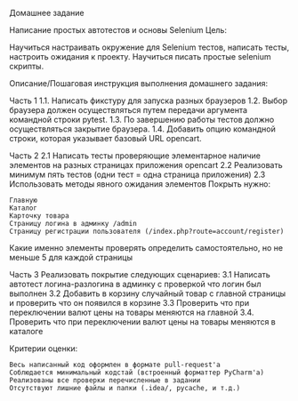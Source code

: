 Домашнее задание 

Написание простых автотестов и основы Selenium
Цель:

Научиться настраивать окружение для Selenium тестов, написать тесты, настроить ожидания к проекту. Научиться писать простые selenium скрипты.

Описание/Пошаговая инструкция выполнения домашнего задания:

Часть 1
1.1. Написать фикстуру для запуска разных браузеров
1.2. Выбор браузера должен осуществляться путем передачи аргумента командной строки pytest.
1.3. По завершению работы тестов должно осуществляться закрытие браузера.
1.4. Добавить опцию командной строки, которая указывает базовый URL opencart.

Часть 2
2.1 Написать тесты проверяющие элементарное наличие элементов на разных страницах приложения opencart
2.2 Реализовать минимум пять тестов (одни тест = одна страница приложения)
2.3 Использовать методы явного ожидания элементов
Покрыть нужно:

    Главную
    Каталог
    Карточку товара
    Страницу логина в админку /admin
    Страницу регистрации пользователя (/index.php?route=account/register)

Какие именно элементы проверять определить самостоятельно, но не меньше 5 для каждой страницы

Часть 3
Реализовать покрытие следующих сценариев:
3.1 Написать автотест логина-разлогина в админку с проверкой что логин был выполнен
3.2 Добавить в корзину случайный товар с главной страницы и проверить что он появился в корзине
3.3 Проверить что при переключении валют цены на товары меняются на главной
3.4. Проверить что при переключении валют цены на товары меняются в каталоге

Критерии оценки:

    Весь написанный код оформлен в формате pull-request'a
    Соблюдается минимальный кодстай (встроенный форматтер PyCharm'a)
    Реализованы все проверки перечисленные в задании
    Отсутствуют лишние файлы и папки (.idea/, pycache, и т.д.)
